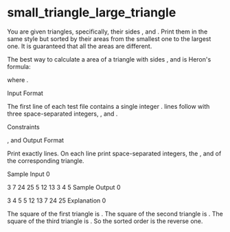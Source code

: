 # small_triangle_large_triangle

You are given  triangles, specifically, their sides ,  and . Print them in the same style but sorted by their areas from the smallest one to the largest one. It is guaranteed that all the areas are different.

The best way to calculate a area of a triangle with sides ,  and  is Heron's formula:

 where .

Input Format

The first line of each test file contains a single integer .  lines follow with three space-separated integers, ,  and .

Constraints

, and 
Output Format

Print exactly  lines. On each line print  space-separated integers, the ,  and  of the corresponding triangle.

Sample Input 0

3
7 24 25
5 12 13
3 4 5
Sample Output 0

3 4 5
5 12 13
7 24 25
Explanation 0

The square of the first triangle is . The square of the second triangle is . The square of the third triangle is . So the sorted order is the reverse one.
